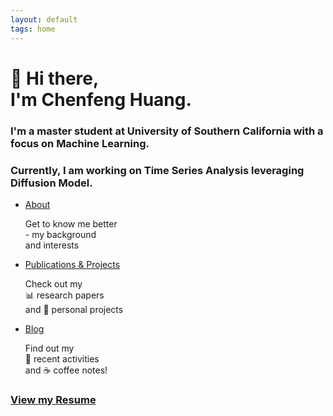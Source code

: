 ```yaml
---
layout: default
tags: home
---
```

<h1>👋 Hi there, <br> I'm Chenfeng Huang.</h1>
<h3>I'm a master student at University of Southern California with a focus on Machine Learning.</h3>
<h3>Currently, I am working on Time Series Analysis leveraging Diffusion Model.</h3>
<nav>
  <ul>
    <li>
      <a href="{{ site.baseurl }}/about/">About</a>
      <p>Get to know me better <br> - my background <br> and interests</p>
    </li>
    <li>
      <a href="{{ site.baseurl }}/publications/">Publications & Projects</a>
      <p>Check out my <br> 📊 research papers <br> and 🚧 personal projects</p>
    </li>
    <li>
      <a href="{{ site.baseurl }}/blog/">Blog</a>
      <p>Find out my  <br> 👀 recent activities <br> and ☕️ coffee notes!</p>
    </li>
  </ul>
</nav>

<h3><a href="{{ site.baseurl }}/cv/">View my Resume</a></h3>